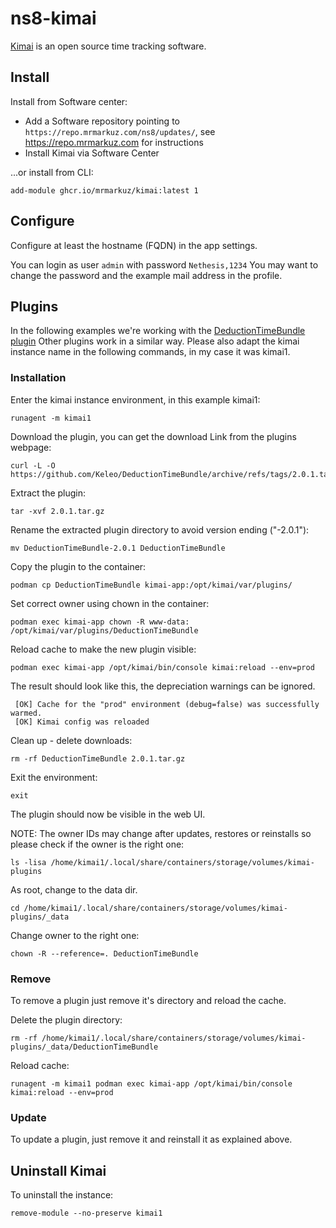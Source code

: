 # ns8-kimai

[Kimai](https://www.kimai.org/) is an open source time tracking software.

## Install

Install from Software center:

  - Add a Software repository pointing to `https://repo.mrmarkuz.com/ns8/updates/`, see https://repo.mrmarkuz.com for instructions
  - Install Kimai via Software Center

...or install from CLI:

    add-module ghcr.io/mrmarkuz/kimai:latest 1

## Configure

Configure at least the hostname (FQDN) in the app settings.

You can login as user `admin` with password `Nethesis,1234`
You may want to change the password and the example mail address in the profile.

## Plugins

In the following examples we're working with the [DeductionTimeBundle plugin](https://www.kimai.org/store/keleo-deduction-time-bundle.html)
Other plugins work in a similar way.
Please also adapt the kimai instance name in the following commands, in my case it was kimai1.

### Installation

Enter the kimai instance environment, in this example kimai1:

    runagent -m kimai1

Download the plugin, you can get the download Link from the plugins webpage:

    curl -L -O https://github.com/Keleo/DeductionTimeBundle/archive/refs/tags/2.0.1.tar.gz

Extract the plugin:

    tar -xvf 2.0.1.tar.gz

Rename the extracted plugin directory to avoid version ending ("-2.0.1"):

    mv DeductionTimeBundle-2.0.1 DeductionTimeBundle

Copy the plugin to the container:

    podman cp DeductionTimeBundle kimai-app:/opt/kimai/var/plugins/

Set correct owner using chown in the container:

    podman exec kimai-app chown -R www-data: /opt/kimai/var/plugins/DeductionTimeBundle

Reload cache to make the new plugin visible:

    podman exec kimai-app /opt/kimai/bin/console kimai:reload --env=prod

The result should look like this, the depreciation warnings can be ignored.

```
 [OK] Cache for the "prod" environment (debug=false) was successfully warmed.   
 [OK] Kimai config was reloaded
```

Clean up - delete downloads:

    rm -rf DeductionTimeBundle 2.0.1.tar.gz

Exit the environment:
    
    exit

The plugin should now be visible in the web UI.

NOTE: The owner IDs may change after updates, restores or reinstalls so please check if the owner is the right one:

    ls -lisa /home/kimai1/.local/share/containers/storage/volumes/kimai-plugins

As root, change to the data dir.

    cd /home/kimai1/.local/share/containers/storage/volumes/kimai-plugins/_data

Change owner to the right one:

    chown -R --reference=. DeductionTimeBundle

### Remove

To remove a plugin just remove it's directory and reload the cache.

Delete the plugin directory:

    rm -rf /home/kimai1/.local/share/containers/storage/volumes/kimai-plugins/_data/DeductionTimeBundle

Reload cache:
    
    runagent -m kimai1 podman exec kimai-app /opt/kimai/bin/console kimai:reload --env=prod

### Update

To update a plugin, just remove it and reinstall it as explained above.

## Uninstall Kimai

To uninstall the instance:

    remove-module --no-preserve kimai1
